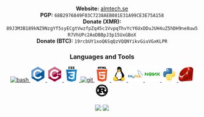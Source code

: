 <h1> </h1>

<div align="middle">
	<p align="middle">
		<strong>Website:</strong> <a href="http://almtech.se" target="_blank">almtech.se</a><br>
		<strong>PGP:</strong> <code>68B2976849F03C7238AEB081E31A99CE3E75A158</code><br>
		<strong>Donate (XMR):</strong> <code>89J3M3B189kNZ9NzgYf5syECgtVwzfpZq45c1VvpqThvYcY6UxDDuJUH4uZ5hDH9ne8uw5R7VhUPc2AoDBBpJ3p15UxGBoX</code><br>
		<strong>Donate (BTC):</strong> <code>19rcbUY1xoQ6SqQzVQQNYikvGiuVGxKLPR</code><br>
	</p>
</div>

<h3 align="middle">Languages and Tools</h3>
<p align="middle"> <a href="https://www.gnu.org/software/bash/" target="_blank"> <img src="https://www.vectorlogo.zone/logos/gnu_bash/gnu_bash-icon.svg" alt="bash" width="40" height="40"/> </a> <a href="https://www.cprogramming.com/" target="_blank"> <img src="https://raw.githubusercontent.com/devicons/devicon/master/icons/c/c-original.svg" alt="c" width="40" height="40"/> </a> <a href="https://www.w3schools.com/cpp/" target="_blank"> <img src="https://raw.githubusercontent.com/devicons/devicon/master/icons/cplusplus/cplusplus-original.svg" alt="cplusplus" width="40" height="40"/> </a> <a href="https://www.w3schools.com/css/" target="_blank"> <img src="https://raw.githubusercontent.com/devicons/devicon/master/icons/css3/css3-original-wordmark.svg" alt="css3" width="40" height="40"/> </a> <a href="https://git-scm.com/" target="_blank"> <img src="https://www.vectorlogo.zone/logos/git-scm/git-scm-icon.svg" alt="git" width="40" height="40"/> </a> <a href="https://www.w3.org/html/" target="_blank"> <img src="https://raw.githubusercontent.com/devicons/devicon/master/icons/html5/html5-original-wordmark.svg" alt="html5" width="40" height="40"/> </a> <a href="https://www.linux.org/" target="_blank"> <img src="https://raw.githubusercontent.com/devicons/devicon/master/icons/linux/linux-original.svg" alt="linux" width="40" height="40"/> </a> <a href="https://www.mysql.com/" target="_blank"> <img src="https://raw.githubusercontent.com/devicons/devicon/master/icons/mysql/mysql-original-wordmark.svg" alt="mysql" width="40" height="40"/> </a> <a href="https://www.nginx.com" target="_blank"> <img src="https://raw.githubusercontent.com/devicons/devicon/master/icons/nginx/nginx-original.svg" alt="nginx" width="40" height="40"/> </a>  <a href="https://www.python.org" target="_blank"> <img src="https://raw.githubusercontent.com/devicons/devicon/master/icons/python/python-original.svg" alt="python" width="40" height="40"/> </a> <a href="https://www.ruby-lang.org/en/" target="_blank"> <img src="https://raw.githubusercontent.com/devicons/devicon/master/icons/ruby/ruby-original.svg" alt="ruby" width="40" height="40"/> </a> <a href="https://www.rust-lang.org" target="_blank"> <img src="https://raw.githubusercontent.com/devicons/devicon/master/icons/rust/rust-plain.svg" alt="rust" width="40" height="40"/> </a> </p>

<div align="middle">
<img src="https://github-readme-stats.vercel.app/api?username=E-Almqvist&line_height=20&hide_border=true&show_icons=true"> 
<img src="https://github-readme-stats.vercel.app/api/top-langs/?username=E-Almqvist&exclude_repo=dotfiles,st,prog2,dmenu,adventofcode,portfolio-website,prog1&layout=compact&count_private=true&hide_border=true">
</div>
